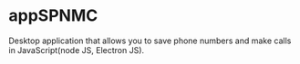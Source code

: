 # appSPNMC
Desktop application that allows you to save phone numbers and make calls in JavaScript(node JS, Electron JS).
